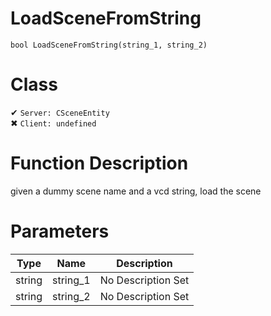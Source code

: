 # LoadSceneFromString
```
bool LoadSceneFromString(string_1, string_2)
```
# Class
✔ `Server: CSceneEntity`  
✖ `Client: undefined`  

# Function Description
given a dummy scene name and a vcd string, load the scene
# Parameters
Type|Name|Description
--|--|--
string|string_1|No Description Set
string|string_2|No Description Set
